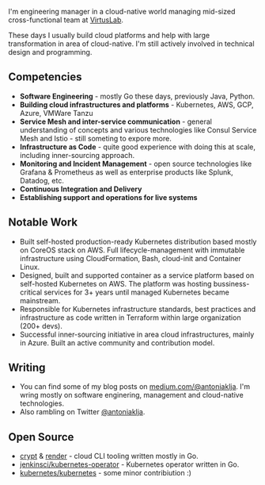 I'm engineering manager in a cloud-native world managing mid-sized cross-functional team at [VirtusLab](http://virtuslab.com/). 

These days I usually build cloud platforms and help with large transformation in area of cloud-native. I'm still actively involved in technical design and programming.

## Competencies

- **Software Engineering** - mostly Go these days, previously Java, Python.
- **Building cloud infrastructures and platforms** - Kubernetes, AWS, GCP, Azure, VMWare Tanzu
- **Service Mesh and inter-service communication** - general understanding of concepts and various technologies like Consul Service Mesh and Istio - still someting to expore more.
- **Infrastructure as Code** - quite good experience with doing this at scale, including inner-sourcing approach.
- **Monitoring and Incident Management** - open source technologies like Grafana & Prometheus as well as enterprise products like Splunk, Datadog, etc.
- **Continuous Integration and Delivery**
- **Establishing support and operations for live systems**

## Notable Work

- Built self-hosted production-ready Kubernetes distribution based mostly on CoreOS stack on AWS. Full lifecycle-management with immutable infrastructure using CloudFormation, Bash, cloud-init and Container Linux.
- Designed, built and supported container as a service platform based on self-hosted Kubernetes on AWS. The platform was hosting bussiness-critical services for 3+ years until managed Kubernetes became mainstream.
- Responsible for Kubernetes infrastructure standards, best practices and infrastructure as code written in Terraform within large organization (200+ devs).
- Successful inner-sourcing initiative in area cloud infrastructures, mainly in Azure. Built an active community and contribution model.

## Writing

- You can find some of my blog posts on [medium.com/@antoniaklja](medium.com/@antoniaklja). I'm wring mostly on software enginering, management and cloud-native technologies. 
- Also rambling on Twitter [ @antoniaklja](https://twitter.com/antoniaklja).

## Open Source

- [crypt](https://github.com/VirtusLab/crypt) & [render](https://github.com/VirtusLab/render) - cloud CLI tooling written mostly in Go.
- [jenkinsci/kubernetes-operator](https://github.com/jenkinsci/kubernetes-operator) - Kubernetes operator written in Go.
- [kubernetes/kubernetes](https://github.com/kubernetes/kubernetes) - some minor contribiution :)

